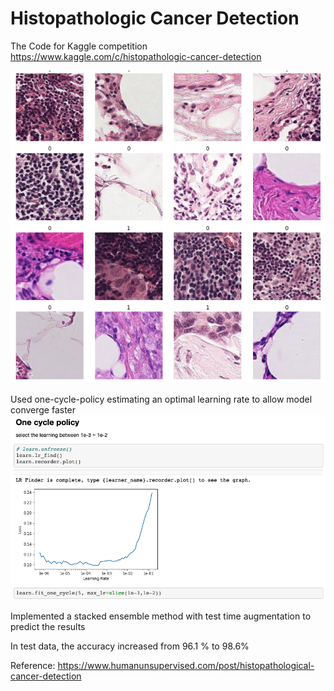 # Histopathologic Cancer Detection
The Code for Kaggle competition  
https://www.kaggle.com/c/histopathologic-cancer-detection

![image](https://github.com/Cosoet/CancerDetection/blob/master/img/cells.png)

Used one-cycle-policy estimating an optimal learning rate to allow model converge faster
![image](https://github.com/Cosoet/CancerDetection/blob/master/img/onecycle.png)

Implemented a stacked ensemble method with test time augmentation to predict the results

In test data, the accuracy increased from 96.1 % to 98.6%

Reference: https://www.humanunsupervised.com/post/histopathological-cancer-detection
